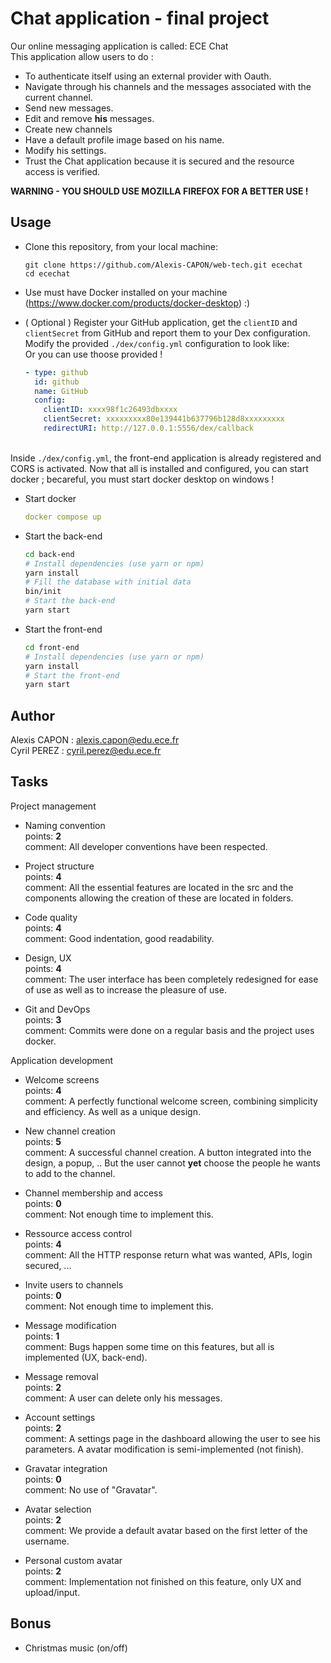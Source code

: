 
# Chat application - final project

Our online messaging application is called: ECE Chat <br/>
This application allow users to do : <br/>

* To authenticate itself using an external provider with Oauth.
* Navigate through his channels and the messages associated with the current channel.
* Send new messages.
* Edit and remove **his** messages.
* Create new channels
* Have a default profile image based on his name.
* Modify his settings.
* Trust the Chat application because it is secured and the resource access is verified.

**WARNING - YOU SHOULD USE MOZILLA FIREFOX FOR A BETTER USE !**

## Usage

* Clone this repository, from your local machine:
  ```
  git clone https://github.com/Alexis-CAPON/web-tech.git ecechat
  cd ecechat
  ```
* Use must have Docker installed on your machine (https://www.docker.com/products/docker-desktop) :)

* ( Optional ) Register your GitHub application, get the `clientID` and `clientSecret` from GitHub and report them to your Dex configuration. Modify the provided `./dex/config.yml` configuration to look like:
<br> Or you can use thoose provided !
  ```yaml
  - type: github
    id: github
    name: GitHub
    config:
      clientID: xxxx98f1c26493dbxxxx
      clientSecret: xxxxxxxxx80e139441b637796b128d8xxxxxxxxx
      redirectURI: http://127.0.0.1:5556/dex/callback
  ```

<br> Inside `./dex/config.yml`, the front-end application is already registered and CORS is activated. Now that all is installed and configured, you can start docker ; becareful, you must start docker desktop on windows !

* Start docker 
  ```yaml
  docker compose up
  ```

* Start the back-end
  ```bash
  cd back-end
  # Install dependencies (use yarn or npm)
  yarn install
  # Fill the database with initial data
  bin/init
  # Start the back-end
  yarn start
  ```
* Start the front-end
  ```bash
  cd front-end
  # Install dependencies (use yarn or npm)
  yarn install
  # Start the front-end
  yarn start
  ```

## Author

Alexis CAPON : alexis.capon@edu.ece.fr <br>
Cyril PEREZ : cyril.perez@edu.ece.fr


## Tasks

Project management

* Naming convention   
  points: **2**<br/>
  comment: All developer conventions have been respected.

* Project structure   
  points: **4**<br/>
  comment: All the essential features are located in the src and the components allowing the creation of these are located in folders.

* Code quality   
  points: **4**<br/>
  comment: Good indentation, good readability.

* Design, UX   
  points: **4**<br/>
  comment: The user interface has been completely redesigned for ease of use as well as to increase the pleasure of use.

* Git and DevOps   
  points: **3**<br/>
  comment: Commits were done on a regular basis and the project uses docker.

Application development

* Welcome screens   
  points: **4**<br/>
  comment: A perfectly functional welcome screen, combining simplicity and efficiency. As well as a unique design. 

* New channel creation   
  points: **5**<br/>
  comment: A successful channel creation. A button integrated into the design, a popup, .. But the user cannot **yet** choose the people he wants to add to the channel.

* Channel membership and access<br/>
  points: **0**<br/>
  comment: Not enough time to implement this.

* Ressource access control   
  points: **4**<br/>
  comment: All the HTTP response return what was wanted, APIs, login secured, ...

* Invite users to channels<br/>
  points: **0**<br/>
  comment: Not enough time to implement this.

* Message modification   
  points: **1**<br/>
  comment: Bugs happen some time on this features, but all is implemented (UX, back-end).

* Message removal   
  points: **2**<br/>
  comment: A user can delete only his messages.

* Account settings   
  points: **2**<br/>
  comment: A settings page in the dashboard allowing the user to see his parameters. A avatar modification is semi-implemented (not finish).

* Gravatar integration   
  points: **0**<br/>
  comment: No use of "Gravatar".

* Avatar selection   
  points: **2**<br/>
  comment: We provide a default avatar based on the first letter of the username.

* Personal custom avatar   
  points: **2**<br/>
  comment: Implementation not finished on this feature, only UX and upload/input.

## Bonus

* Christmas music (on/off)
